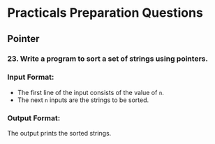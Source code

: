 # Practicals Preparation Questions
## **Pointer**

### $23.$ Write a program to sort a set of strings using pointers.


### **Input Format:**
  - The first line of the input consists of the value of `n`.
  - The next `n` inputs are the strings to be sorted.

### **Output Format:**
The output prints the sorted strings.
